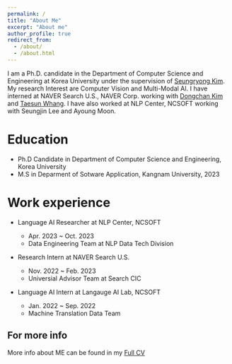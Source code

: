 ```yaml
---
permalink: /
title: "About Me"
excerpt: "About me"
author_profile: true
redirect_from: 
  - /about/
  - /about.html
---
```


I am a Ph.D. candidate in the Department of Computer Science and Engineering at Korea University under the supervision of [Seungryong Kim](https://seungryong.github.io/). My research Interest are Computer Vision and Multi-Modal AI. I
have interned at NAVER Search U.S., NAVER Corp. working with [Dongchan Kim](https://dongchankim.io/) and [Taesun Whang](taesunwhang.github.io).  I have also worked at NLP Center, NCSOFT working with Seungjin Lee and Ayoung Moon.

Education
======
* Ph.D Candidate in Department of Computer Science and Engineering, Korea University
* M.S in Deparment of Sotware Application, Kangnam University, 2023
<!-- * B.S. in GitHub, GitHub University, 2012 --> 

Work experience
======
* Language AI Researcher at NLP Center, NCSOFT
  * Apr. 2023 ~ Oct. 2023
  * Data Engineering Team at NLP Data Tech Division

* Research Intern at NAVER Search U.S.
  * Nov. 2022 ~ Feb. 2023
  * Universial Advisor Team at Search CIC
 
* Language AI Intern at Langauge AI Lab, NCSOFT
  * Jan. 2022 ~ Sep. 2022
  * Machine Translation Data Team

For more info
------
More info about ME can be found in my [Full CV](https://sangbeomlim.github.io/cv)
